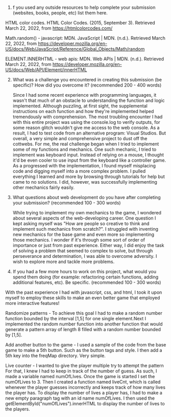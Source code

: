 1. f you used any outside resources to help complete your submission (websites, books, people, etc) list them here.

HTML color codes. HTML Color Codes. (2015, September 3). Retrieved March 22, 2022, from https://htmlcolorcodes.com/

Math.random() - javascript: MDN. JavaScript | MDN. (n.d.). Retrieved March 22, 2022, from https://developer.mozilla.org/en-US/docs/Web/JavaScript/Reference/Global_Objects/Math/random

ELEMENT.INNERHTML - web apis: MDN. Web APIs | MDN. (n.d.). Retrieved March 22, 2022, from https://developer.mozilla.org/en-US/docs/Web/API/Element/innerHTML

2. What was a challenge you encountered in creating this submission (be specific)? How did you overcome it? (recommended 200 - 400 words)

   Since I had some recent experience with programming languages, it wasn't that much of an obstacle to understanding the
   function and logic implemented. Although puzzling, at first sight, the supplemental instructions on each function and how
   they're implemented helped tremendously with comprehension. The most troubling encounter I had with this entire project was
   using the console.log to verify outputs, for some reason glitch wouldn't give me access to the web console. As a result, I
   had to test code from an alternative program: Visual Studios. But overall, a very simple and comprehensive project to dust off the
   cottwebs. For me, the real challenge began when I tried to implement some of my functions and mechanics. One such mechanic, I tried to implement was keyboard input. Instead of relying on a mouse, I thought it'd be even cooler to use input from the keyboard like a controller game. As a progressed with the implementation, I found myself misplacing code and digging myself into a more complex problem. I pulled everything I learned and more by browsing through tutorials for help but came to no solutions. I did, however, was successfully implementing other mechanics fairly easily.

3. What questions about web development do you have after completing your submission? (recommended 100 - 300 words)

   While trying to implement my own mechanics to the game, I wondered about several aspects of the web-developing career. One question I kept asking myself was "How are people so creative to think and implement such mechanics from scratch?". I struggled with inventing new mechanics for the base game and even more so implementing those mechanics. I wonder if it's through some sort of order of importance or just from past experience. Either way, I did enjoy the task of solving a problem that seemed to complex to solve, but through perseverance and determination, I was able to overcome adversity. I wish to explore more and tackle more problems.

4. If you had a few more hours to work on this project, what would you spend them doing (for example: refactoring certain functions, adding additional features, etc). Be specific. (recommended 100 - 300 words)


With the past experience I had with javascript, css, and html, I took it upon myself to employ these skills to make an even better game that employed more interactive features!

Randomize patterns -
To achieve this goal I had to make a random number function bounded by the interval [1,5] for one single element.Next I implemented the random number function into another function that would generate a pattern array of length 8 filled with a random number bounded by [1,5].

Add another button to the game -
I used a sample of the code from the base game to make a 5th button. Such as the button tags and style. I then add a 5th key into the freqMap directory. Very simple.

Live counter -
I wanted to give the player multiple try to attempt the pattern For that, I knew I had to keep in track of the number of guess. As such, I made a variable named numOfLIves. Once the game is started I set the numOfLives to 3. Then I created a function named liveCnt, which is called whenever the player guesses incorrectly and keeps track of how many lives the player has.
To display the number of lives a player has, I had to make a new empty paragraph tag with an id name numOfLives. I then used the getElementById("numOfLives").innerHTML to display the number of lives to the players.
